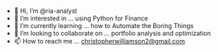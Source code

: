 - 👋 Hi, I’m @ria-analyst
- 👀 I’m interested in ... using Python for Finance
- 🌱 I’m currently learning ... how to Automate the Boring Things
- 💞️ I’m looking to collaborate on ... portfolio analysis and optimization
- 📫 How to reach me ... christopherwilliamson2@gmail.com

<!---
ria-analyst/ria-analyst is a ✨ special ✨ repository because its `README.md` (this file) appears on your GitHub profile.
You can click the Preview link to take a look at your changes.
--->
